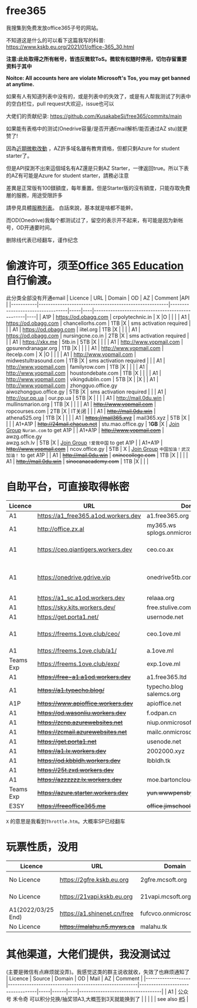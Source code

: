 # free365

我搜集到免费发放office365子号的网站。

不知道这是什么的可以看下这篇我写的科普: https://www.kskb.eu.org/2021/01/office-365_30.html

**注意:此处取得之所有帐号，皆违反微软ToS。微软有权随时停用，切勿存留重要资料于其中**

**Noitce: All accounts here are violate Microsoft's Tos, you may get banned at anytime.**

如果有人有知道列表中没有的，或是列表中的失效了，或是有人帮我测试了列表中的空白栏位，pull request大欢迎，issue也可以

大佬们的贡献纪录: https://github.com/KusakabeSi/free365/commits/main

如果能有表格中的测试(Onedrive容量/是否开通Email解析/能否通过AZ stu)就更赞了!

因為[近期微軟改動](https://xrenblog.com/article/000007.html) ，AZ許多域名雖有教育資格，但都只剩Azure for student starter了。

但是API探測不出來這個域名有AZ還是只剩AZ Starter，一律返回true。所以下表的AZ有可能是Azure for student starter，請務必注意

差異是正常版有100鎂額度，每年重置。但是Starter版的沒有額度，只能存取免費層的服務，用途受限許多

請參見具體[服務列表](https://azure.microsoft.com/zh-tw/offers/ms-azr-0144p/)。 白話來說，基本就是啥都不能幹。

而OD(Onedrive)我每个都测试过了，留空的表示开不起来，有可能是因为新帐号，OD开通要时间。

删除线代表已经翻车，谨作纪念

偷渡许可，须至[Office 365 Education](https://products.office.com/en-us/student?tab=students)自行偷渡。
===
此分类全部没有开通email
| Licence   | URL                                                   | Domain                           | OD  | AZ | Comment                                         |API |
|-----------|-------------------------------------------------------|----------------------------------|-----|----|-------------------------------------------------|----|
| A1P       | https://od.obagg.com                                  | crpolytechnic.in                 | X   |O   |                                                 |    |
| A1        | https://od.obagg.com                                  | chancellorhs.com                 | 1TB |X   | sms activation required                         |    |
| A1        | https://od.obagg.com                                  | iitel.org                        | 1TB |X   |                                                 |    |
| A1        | https://od.obagg.com                                  | nursingcne.co.in                 | 2TB |X   | sms activation required                         |    |
| A1        | https://xkx.me                                        | 5tb.in                           | 5TB |X   |                                                 |    |
| A1        | http://www.yopmail.com                                | gpsurendranagar.org              | 1TB |X   |                                                 |    |
| A1        | http://www.yopmail.com                                | itecelp.com                      | X   |O   |                                                 |    |
| A1        | http://www.yopmail.com                                | midwestultrasound.com            | 1TB |X   | sms activation required                         |    |
| A1        | http://www.yopmail.com                                | familyrow.com                    | 1TB |X   |                                                 |    |
| A1        | http://www.yopmail.com                                | houstondebate.com                | 1TB |X   |                                                 |    |
| A1        | http://www.yopmail.com                                | vikingdublin.com                 | 5TB |X   |                                                 |X   |
| A1        | http://www.yopmail.com                                | zhongguo.office.gy<br>aiwozhongguo.office.gy | 5TB |X   | sms activation required             |    |
| A1        | http://our.pp.ua                                      | our.pp.ua                        | 5TB |X   |                                                 |    |
| A1        | http://mail.0du.win                                   | mullinsmarion.org                | 1TB |X   |                                                 |    |
| A1        | ~~http://www.yopmail.com~~                            | ropcourses.com                   | 2TB |X   | IT关闭                                          |    |
| A1        | ~~http://mail.0du.win~~                               | athena525.org                    | 1TB |X   |                                                 |    |
| A1        | ~~https://mail365.xyz~~                               | mail365.xyz                      | 5TB |X   |                                                 |    |
| A1+A1P    | ~~http://24mail.chacuo.net~~                          | stu.mao.office.gy                | 1**GB** |X   | [Join Group](https://account.activedirectory.windowsazure.com/r/#/joinGroups) ```Nuran.com``` to get A1P           |
| A1+A1P    | ~~http://www.yopmail.com~~                            | awzg.office.gy<br>awzg.sch.lv    | 5TB |X   | [Join Group](https://account.activedirectory.windowsazure.com/r/#/joinGroups) ```!爱我中国``` to get A1P           |
| A1+A1P    | ~~http://www.yopmail.com~~                            | ncov.office.gy                   | 5TB | X  | [Join Group](https://account.activedirectory.windowsazure.com/r/#/joinGroups) ```中国加油！武汉加油！``` to get A1P  |
| A1        | ~~http://mail.0du.win~~                               | ~~cninecollege.com~~             | 1TB |X   |                                                 |    |
| A1        | ~~http://mail.0du.win~~                               | ~~sinocanacademy.com~~           | 1TB |X   |                                                 |    |

自助平台，可直接取得帐密
===

| Licence           | URL                                                   | Domain                           | OD  | Mail | AZ | Comment                           |
|-------------------|-------------------------------------------------------|----------------------------------|-----|------|----|-----------------------------------|
| A1                | https://a1_free365.a1od.workers.dev                   | a1.free365.org                   | X   | X    | X  |                                   |
| A1                | http://office.zx.al                                 | my365.ws<br>splogs.onmicrosoft.com | 5TB | O    | X  |                                   |
| A1                | https://ceo.qiantigers.workers.dev                    | ceo.co.ax                        | 5TB | X    | X  | sms activation required           |
| A1                | https://onedrive.gdrive.vip                           | onedrive5tb.com                  | 5TB | O    | X  | High chance you get 429           |
| A1                | https://a1_sc.a1od.workers.dev                        | relaaa.org                       | X   | X    | X  |                                   |
| A1                | https://sky.kits.workers.dev/                         | free.stulive.com                 | 5TB | X    | X  |                                   |
| A1                | https://get.porta1.net/                               | usernode.net                     | X   | X    | X  |                                   |
| A1                | https://freems.1ove.club/ceo/                         | ceo.1ove.ml                      | 5T  | X    | X  | sms activation required           |
| A1                | https://freems.1ove.club/a1/                          | a.1ove.ml                        | 5T  | X    | X  |                                   |
| Teams Exp         | https://freems.1ove.club/exp/                         | exp.1ove.ml                      | 5T  | X    | X  |                                   |
| A1                | ~~https://free-a1.a1od.workers.dev~~                  | a1.free365.ltd                   | X   | X    | X  |                                   |
| A1                | ~~https://a1.typecho.blog/~~                          | typecho.blog<br>salemcs.org      | 5TB | X    | X  |                                   |
| A1P               | ~~https://www.apioffice.workers.dev~~                 | apioffice.net                    | 5TB | X    | X  |                                   |
| A1                | ~~https://od.wasonliu.workers.dev~~                   | f.odpan.cn                       | 5TB | X    | X  |                                   |
| A1                | ~~https://zcnp.azurewebsites.net~~                    | niup.onmicrosoft.com             | X   | O    | X  |                                   |
| A1                | ~~https://zcmail.azurewebsites.net~~                  | mailc.onmicrosoft.com            | X   | O    | X  |                                   |
| A1                | ~~https://get.porta1.net~~                            | usenode.net                      | 1TB | X    | X  |                                   |
| A1                | ~~https://a1.lx.workers.dev~~                         | 2002000.xyz                      | 5TB | X    | X  |                                   |
| A1                | ~~https://od.kbbldh.workers.dev~~                     | lbbldh.tk                        | 5TB | X    | X  |                                   |
| A1                | ~~https://25t.zxd.workers.dev~~                       |                                  | 5TB | X    | X  |                                   |
| A1                | ~~https://azzzzzz.lx.workers.dev~~                    | moe.bartonclough.co.uk           | 1TB | X    | X  |                                   |
| Teams Exp         | ~~https://azure.starter.workers.dev~~                 | ~~yun.wwwpensbyhighschool.com~~  | 1TB | X    | O  |                                   |
| E3SY              | ~~https://freeoffice365.me~~                          | ~~office.jimschool.org~~         | 5TB | X    | X  |                                   |

```X``` 的意思是我看到```Throttle.htm```。大概率SP已经翻车


玩票性质，没用
===

| Licence           | URL                                                   | Domain                           | OD  | Mail | AZ | Comment                           |
|-------------------|-------------------------------------------------------|----------------------------------|-----|------|----|-----------------------------------|
| No Licence        | https://2gfre.kskb.eu.org                             | 2gfre.mcsoft.org                 | 2GB | X    | X  | [Detailed Information](https://www.kskb.eu.org/2021/02/teams.html)      |
| No Licence        | https://21vapi.kskb.eu.org                            | 21vapi.mcsoft.org                | X   | X    | X  | [Detailed Information](https://www.kskb.eu.org/2021/04/21vianet-office365.html)      |
| A1(2022/03/25 End)| https://a1.shinenet.cn/free                           | fufcvco.onmicrosoft.com          | 5TB | X    | X  | [Detailed Information](https://www.shinenet.cn/archives/176.html)       |
| No Licence        | ~~https://malahu.n5.myws.ca~~                         | malahu.tk                        | X   | X    | X  |                                   |

其他渠道，大佬们提供，我没测试过
===
(主要是微信有点麻烦就没弄)。我感觉这类的群主说收就收，失效了也麻烦通知了
| Licence           | Source                                                | Domain                           | OD  | Mail | AZ | Comment                           |
|-------------------|-------------------------------------------------------|----------------------------------|-----|------|----|-----------------------------------|
| A1                | 公众号 禾令奇 可以积分兑换/抽奖领A3,大概签到3天就能换到了  |                                  |     |      |    | see also [#5](/../../issues/5)    |
